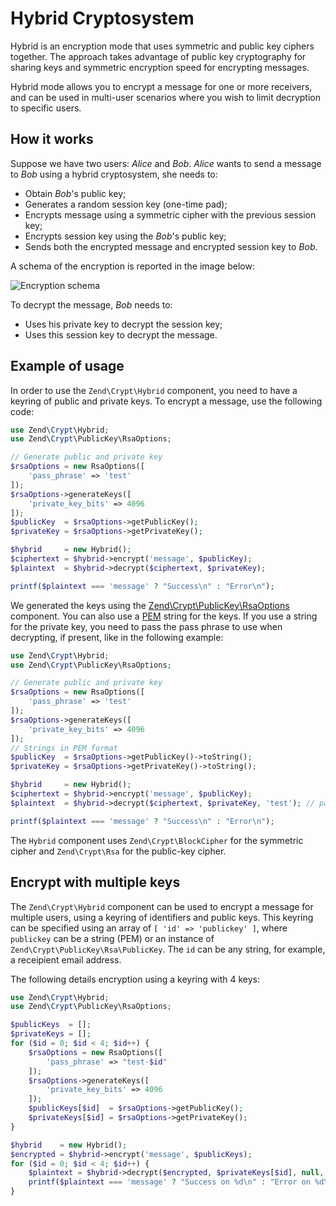 # Hybrid Cryptosystem

Hybrid is an encryption mode that uses symmetric and public key ciphers together.
The approach takes advantage of public key cryptography for sharing keys and
symmetric encryption speed for encrypting messages.

Hybrid mode allows you to encrypt a message for one or more receivers, and can
be used in multi-user scenarios where you wish to limit decryption to specific
users.

## How it works

Suppose we have two users: *Alice* and *Bob*. *Alice* wants to send a message to *Bob*
using a hybrid cryptosystem, she needs to:

- Obtain *Bob*'s public key;
- Generates a random session key (one-time pad);
- Encrypts message using a symmetric cipher with the previous session key;
- Encrypts session key using the *Bob*'s public key;
- Sends both the encrypted message and encrypted session key to *Bob*.

A schema of the encryption is reported in the image below:

![Encryption schema](images/zend.crypt.hybrid.png)

To decrypt the message, *Bob* needs to:

- Uses his private key to decrypt the session key;
- Uses this session key to decrypt the message.

## Example of usage

In order to use the `Zend\Crypt\Hybrid` component, you need to have a keyring of
public and private keys. To encrypt a message, use the following code:

```php
use Zend\Crypt\Hybrid;
use Zend\Crypt\PublicKey\RsaOptions;

// Generate public and private key
$rsaOptions = new RsaOptions([
    'pass_phrase' => 'test'
]);
$rsaOptions->generateKeys([
    'private_key_bits' => 4096
]);
$publicKey  = $rsaOptions->getPublicKey();
$privateKey = $rsaOptions->getPrivateKey();

$hybrid     = new Hybrid();
$ciphertext = $hybrid->encrypt('message', $publicKey);
$plaintext  = $hybrid->decrypt($ciphertext, $privateKey);

printf($plaintext === 'message' ? "Success\n" : "Error\n");
```

We generated the keys using the [Zend\Crypt\PublicKey\RsaOptions](public-key.md)
component. You can also use a [PEM](https://en.wikipedia.org/wiki/Privacy-enhanced_Electronic_Mail)
string for the keys. If you use a string for the private key, you need to pass
the pass phrase to use when decrypting, if present, like in the following example:

```php
use Zend\Crypt\Hybrid;
use Zend\Crypt\PublicKey\RsaOptions;

// Generate public and private key
$rsaOptions = new RsaOptions([
    'pass_phrase' => 'test'
]);
$rsaOptions->generateKeys([
    'private_key_bits' => 4096
]);
// Strings in PEM format
$publicKey  = $rsaOptions->getPublicKey()->toString();
$privateKey = $rsaOptions->getPrivateKey()->toString();

$hybrid     = new Hybrid();
$ciphertext = $hybrid->encrypt('message', $publicKey);
$plaintext  = $hybrid->decrypt($ciphertext, $privateKey, 'test'); // pass-phrase

printf($plaintext === 'message' ? "Success\n" : "Error\n");
```

The `Hybrid` component uses `Zend\Crypt\BlockCipher` for the symmetric
cipher and `Zend\Crypt\Rsa` for the public-key cipher.

## Encrypt with multiple keys

The `Zend\Crypt\Hybrid` component can be used to encrypt a message for multiple
users, using a keyring of identifiers and public keys. This keyring can be
specified using an array of `[ 'id' => 'publickey' ]`, where `publickey` can be
a string (PEM) or an instance of `Zend\Crypt\PublicKey\Rsa\PublicKey`. The `id`
can be any string, for example, a receipient email address.

The following details encryption using a keyring with 4 keys:

```php
use Zend\Crypt\Hybrid;
use Zend\Crypt\PublicKey\RsaOptions;

$publicKeys  = [];
$privateKeys = [];
for ($id = 0; $id < 4; $id++) {
    $rsaOptions = new RsaOptions([
        'pass_phrase' => "test-$id"
    ]);
    $rsaOptions->generateKeys([
        'private_key_bits' => 4096
    ]);
    $publicKeys[$id]  = $rsaOptions->getPublicKey();
    $privateKeys[$id] = $rsaOptions->getPrivateKey();
}

$hybrid    = new Hybrid();
$encrypted = $hybrid->encrypt('message', $publicKeys);
for ($id = 0; $id < 4; $id++) {
    $plaintext = $hybrid->decrypt($encrypted, $privateKeys[$id], null, $id);
    printf($plaintext === 'message' ? "Success on %d\n" : "Error on %d\n", $id);
}
```
